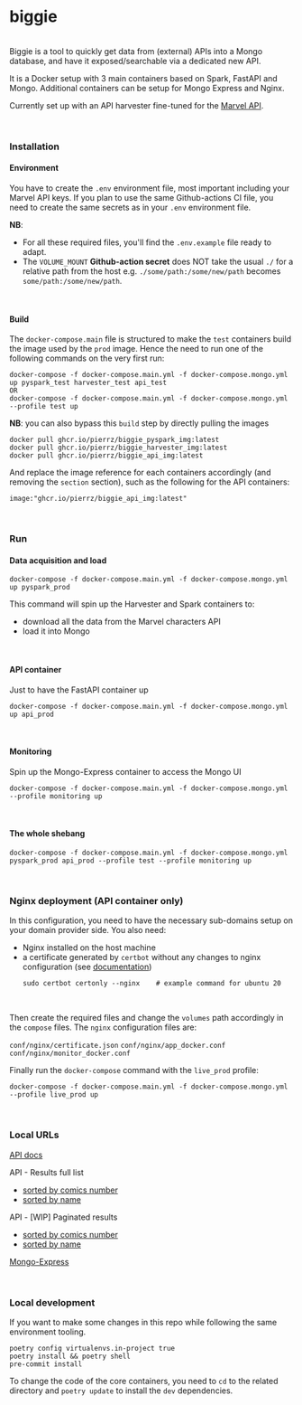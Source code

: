 # biggie
<br>
Biggie is a tool to quickly get data from (external) APIs into a Mongo database,
and have it exposed/searchable via a dedicated new API.

It is a Docker setup with 3 main containers based on Spark, FastAPI and Mongo.
Additional containers can be setup for Mongo Express and Nginx.

Currently set up with an API harvester fine-tuned for the [Marvel API](https://developer.marvel.com).

<br>


### Installation

#### Environment
You have to create the `.env` environment file, most important including your Marvel API keys.
If you plan to use the same Github-actions CI file,
you need to create the same secrets as in your `.env` environment file.

**NB**:
- For all these required files, you'll find the `.env.example` file ready to adapt.
- The `VOLUME_MOUNT` **Github-action secret** does NOT take the usual `./` for a relative path from the host
e.g. `./some/path:/some/new/path` becomes `some/path:/some/new/path`.

<br>

#### Build
The `docker-compose.main` file is structured to make the `test` containers build the image
used by the `prod` image. Hence the need to run one of the following commands on the very first run:
```
docker-compose -f docker-compose.main.yml -f docker-compose.mongo.yml up pyspark_test harvester_test api_test
OR
docker-compose -f docker-compose.main.yml -f docker-compose.mongo.yml --profile test up
```

**NB**: you can also bypass this `build` step by directly pulling the images
```
docker pull ghcr.io/pierrz/biggie_pyspark_img:latest
docker pull ghcr.io/pierrz/biggie_harvester_img:latest
docker pull ghcr.io/pierrz/biggie_api_img:latest
```

And replace the image reference for each containers accordingly
(and removing the `section` section),
such as the following for the API containers:

```image:"ghcr.io/pierrz/biggie_api_img:latest"```

<br>

### Run
#### Data acquisition and load
```
docker-compose -f docker-compose.main.yml -f docker-compose.mongo.yml up pyspark_prod
```
This command will spin up the Harvester and Spark containers to:

  - download all the data from the Marvel characters API
  - load it into Mongo

<br>

#### API container
Just to have the FastAPI container up
```
docker-compose -f docker-compose.main.yml -f docker-compose.mongo.yml up api_prod
```

<br>

#### Monitoring
Spin up the Mongo-Express container to access the Mongo UI
```
docker-compose -f docker-compose.main.yml -f docker-compose.mongo.yml --profile monitoring up
```

<br>

#### The whole shebang
```
docker-compose -f docker-compose.main.yml -f docker-compose.mongo.yml pyspark_prod api_prod --profile test --profile monitoring up
```

<br>

### Nginx deployment (API container only)
In this configuration, you need to have the necessary sub-domains setup on your domain provider side.
You also need:
- Nginx installed on the host machine
- a certificate generated by `certbot` without any changes to nginx configuration (see [documentation](https://certbot.eff.org/instructions))
    ```
    sudo certbot certonly --nginx    # example command for ubuntu 20
    ```
<br>

Then create the required files and change the `volumes` path accordingly in the `compose` files.
The `nginx` configuration files are:

`conf/nginx/certificate.json`
`conf/nginx/app_docker.conf`
`conf/nginx/monitor_docker.conf`
<br>

Finally run the `docker-compose` command with the `live_prod` profile:
```
docker-compose -f docker-compose.main.yml -f docker-compose.mongo.yml --profile live_prod up
```
<br>



### Local URLs

[API docs](http://localhost:8000/docs)

API - Results full list
- [sorted by comics number](http://localhost:8000/api/comics_per_characters?sort_column=comics_available)
- [sorted by name](http://localhost:8000/api/comics_per_characters?sort_column=name)

API - [WIP] Paginated results
- [sorted by comics number](http://localhost:8000/api/comics_per_characters/paginated?sort_column=comics_available)
- [sorted by name](http://localhost:8000/api/comics_per_characters/paginated?sort_column=name)

[Mongo-Express](http://localhost:8081)

<br>

### Local development
If you want to make some changes in this repo while following the same environment tooling.
```
poetry config virtualenvs.in-project true
poetry install && poetry shell
pre-commit install
```

To change the code of the core containers, you need to `cd` to the related directory and `poetry update`
to install the `dev` dependencies.
